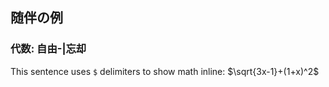 ## 随伴の例

### 代数: 自由-|忘却

This sentence uses `$` delimiters to show math inline:  $\sqrt{3x-1}+(1+x)^2$

<!--
$k$ を体とする。忘却関手 $U$、自由関手 $F$ と書くと、

$$ 
**\rm{Vect_k}** \leftrightarrows **\rm{Set}** 
$$
-->
